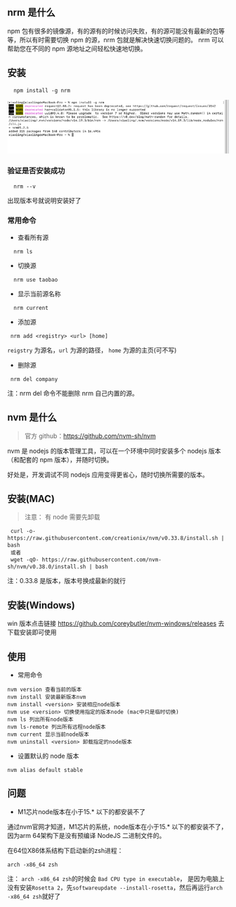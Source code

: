 ## nrm 是什么

npm 包有很多的镜像源，有的源有的时候访问失败，有的源可能没有最新的包等等，所以有时需要切换 npm 的源，nrm 包就是解决快速切换问题的。
nrm 可以帮助您在不同的 npm 源地址之间轻松快速地切换。

## 安装

```shell
  npm install -g nrm
```

![macOS](./img/1.jpg)

### 验证是否安装成功

```shell
  nrm --v
```

出现版本号就说明安装好了

### 常用命令

- 查看所有源

```shell
  nrm ls
```

- 切换源

```shell
  nrm use taobao
```

- 显示当前源名称

```shell
  nrm current
```

- 添加源

```shell
 nrm add <registry> <url> [home]
```

`reigstry` 为源名，`url` 为源的路径， `home` 为源的主页(可不写)

- 删除源

```shell
 nrm del company
```

注：nrm del 命令不能删除 nrm 自己内置的源。

## nvm 是什么

> 官方 github：<https://github.com/nvm-sh/nvm>

nvm 是 nodejs 的版本管理工具，可以在一个环境中同时安装多个 nodejs 版本（和配套的 npm 版本），并随时切换。

好处是，开发调试不同 nodejs 应用变得更省心，随时切换所需要的版本。

## 安装(MAC)

> 注意： 有 node 需要先卸载

```shell
 curl -o- https://raw.githubusercontent.com/creationix/nvm/v0.33.8/install.sh | bash
 或者
 wget -qO- https://raw.githubusercontent.com/nvm-sh/nvm/v0.38.0/install.sh | bash
```

注：0.33.8 是版本，版本号换成最新的就行

## 安装(Windows)

win 版本点击链接 <https://github.com/coreybutler/nvm-windows/releases> 去下载安装即可使用

## 使用

- 常用命令

```shell
nvm version 查看当前的版本
nvm install 安装最新版本nvm
nvm install <version> 安装相应node版本
nvm use <version> 切换使用指定的版本node (mac中只是临时切换)
nvm ls 列出所有node版本
nvm ls-remote 列出所有远程node版本
nvm current 显示当前node版本
nvm uninstall <version> 卸载指定的node版本
```

- 设置默认的 node 版本

```shell
nvm alias default stable
```

## 问题

- M1芯片node版本在小于15.* 以下的都安装不了

通过nvm官网才知道，M1芯片的系统，node版本在小于15.* 以下的都安装不了，因为arm 64架构下是没有预编译 NodeJS 二进制文件的。

在64位X86体系结构下启动新的zsh进程：

```shell
arch -x86_64 zsh
```

注： `arch -x86_64 zsh`的时候会 `Bad CPU type in executable`， 是因为电脑上没有安装`Rosetta 2`，先`softwareupdate --install-rosetta`，然后再运行`arch -x86_64 zsh`就好了
